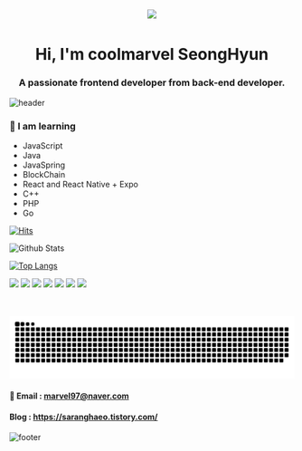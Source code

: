 <h1 align="center">
    <a href="https://git.io/typing-svg">
      <img src="https://readme-typing-svg.herokuapp.com/?lines=Hello,+There!+👋;I+am+coolmarvel+SeongHyun....;Nice+to+meet+you!&center=true&size=30">
    </a>
  </h1>
<h1 align="center">Hi, I'm coolmarvel SeongHyun</h1>
<h3 align="center">A passionate frontend developer from back-end developer.</h3>

![header](https://capsule-render.vercel.app/api?type=waving&color=gradient&height=300&section=header&text=coolmarvel%20codding&fontSize=90)





### 🥕 I am learning 
- JavaScript
- Java
- JavaSpring
- BlockChain
- React and React Native + Expo 
- C++
- PHP
- Go

[![Hits](https://hits.seeyoufarm.com/api/count/incr/badge.svg?url=https%3A%2F%2Fgithub.com%2Fcoolmarvel&count_bg=%238B08C0&title_bg=%23C20000&icon=node-dot-js.svg&icon_color=%23403535&title=hits&edge_flat=true)](https://hits.seeyoufarm.com)




![Github Stats](https://github-readme-stats.vercel.app/api?username=coolmarvel&show_icons=true&theme=radical)


[![Top Langs](https://github-readme-stats.vercel.app/api/top-langs/?username=coolmarvel&layout=compact)](https://github.com/coolmarvel/github-readme-stats)





<img src="https://img.shields.io/badge/HTML5-f16524?style=flat-square&logo=HTML5&logoColor=white"/>
<img src="https://img.shields.io/badge/CSS3-28a4d8?style=flat-square&logo=CSS3&logoColor=white"/>
<img src="https://img.shields.io/badge/JavaScript-f7e018?style=flat-square&logo=JavaScript&logoColor=white"/>
<img src="https://img.shields.io/badge/React-7ddfff?style=flat-square&logo=React&logoColor=black"/>
<img src="https://img.shields.io/badge/Redux-7649bb?style=flat-square&logo=Redux&logoColor=white"/>
<img src="https://img.shields.io/badge/GitHub-black?style=flat-square&logo=GitHub&logoColor=white"/>
<img src="https://img.shields.io/badge/Go-7649bb?style=flat-square&logo=Go&logoColor=white"/></a>&nbsp 
<br><br><br>



![Snake animation](https://github.com/joaovitormo/joaovitormo/blob/assets/github-contribution-grid-snake.svg)



#### 📧 Email : marvel97@naver.com
#### Blog : https://saranghaeo.tistory.com/

![footer](https://capsule-render.vercel.app/api?type=wave&color=auto&height=200&section=footer&text=%20&fontSize=90)


